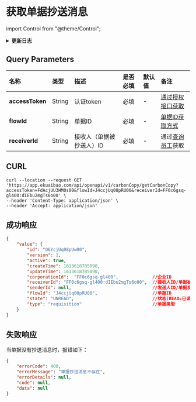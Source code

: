 # 获取单据抄送消息

import Control from "@theme/Control";

<Control
method="GET"
url="/api/openapi/v1/carbonCopy/getCarbonCopy"
/>

<details>
  <summary><b>更新日志</b></summary>
  <div>

  [**0.7.129**](/docs/open-api/notice/update-log#07129) -> 🆕 新增了本接口。<br/>

  </div>
</details>

## Query Parameters

| 名称 | 类型 | 描述 | 是否必填 | 默认值 | 备注 |
| :--- | :--- | :--- | :--- |:--- | :--- |
| **accessToken** | String | 认证token            | 必填 | - | [通过授权接口获取](/docs/open-api/getting-started/auth) |
| **flowId**      | String | 单据ID               | 必填 | - | [单据ID获取方式](/docs/open-api/flows/question-answer#问题一) |
| **receiverId**  | String | 接收人（单据被抄送人）ID | 必填 | - | 通过[查询员工](/docs/open-api/corporation/get-staff-ids)获取 |

## CURL
```shell
curl --location --request GET 'https://app.ekuaibao.com/api/openapi/v1/carbonCopy/getCarbonCopy?accessToken=FdAcjUU3HM0s00&flowId=J4ccjUq08pRU00&receiverId=FF0c6gsq-gl400:dIEbu2mgTs6o00' \
--header 'Content-Type: application/json' \
--header 'Accept: application/json'
```

## 成功响应
```json
{
    "value": {
        "id": "O6YcjUq08pUw00",
        "version": 1,   
        "active": true, 
        "createTime": 1613618785090,
        "updateTime": 1613618785090,
        "corporationId":  "FF0c6gsq-gl400",             //企业ID
        "receiverId": "FF0c6gsq-gl400:dIEbu2mgTs6o00",  //接收人ID/单据被抄送人ID
        "senderId": null,                               //发送人ID/单据发送人ID
        "flowId": "J4ccjUq08pRU00",                     //单据ID
        "state": "UNREAD",                              //状态(READ=已读, UNREAD=未读)
        "type": "requisition"                           //单据类型
    }
}
```

## 失败响应
当单据没有抄送消息时，报错如下：
```json
{
    "errorCode": 400,
    "errorMessage": "单据抄送消息不存在",
    "errorDetails": null,
    "code": null,
    "data": null
}
```
